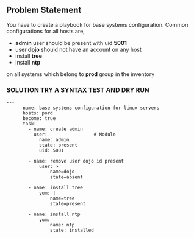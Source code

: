## Problem Statement

You have to create a playbook for base systems
configuration. Common configurations for all hosts are,

- **admin** user should be present with uid **5001**
- user **dojo** should not have an account on any host
- install **tree**
- install **ntp**

on all systems which belong to **prod** group in the
inventory



### SOLUTION TRY A SYNTAX TEST AND DRY RUN
```
---
    - name: base systems configuration for linux servers
      hosts: pord
      become: true
      task:
        - name: create admin
          user:                 # Module
            name: admin
            state: present
            uid: 5001

        - name: remove user dojo id present
            user: >
                name=dojo
                state=absent

        - name: install tree
            yum: |
                name=tree
                state=present

        - name: install ntp
            yum:
                name: ntp
                state: installed
```
